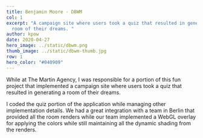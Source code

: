 ```yaml
---
title: Benjamin Moore - DBWM
col: 1
excerpt: "A campaign site where users took a quiz that resulted in generating a
  room of their dreams. "
author: kpow
date: 2020-04-27
hero_image: ../static/dbwm.png
thumb_image: ../static/dbwm-thumb.jpg
row: 1
hero_color: "#040909"
---
```

While at The Martin Agency, I was responsible for a portion of this fun project that implemented a campaign site where users took a quiz that resulted in generating a room of their dreams. 

I coded the quiz portion of the application while managing other implementation details. We had a great integration with a team in Berlin that provided all the room renders while our team implemented a WebGL overlay for applying the colors while still maintaining all the dynamic shading from the renders.